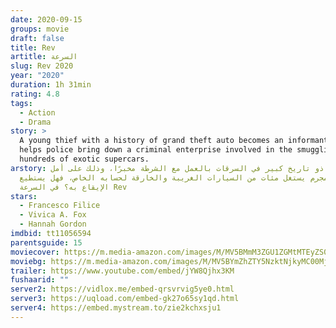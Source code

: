 ```yaml
---
date: 2020-09-15
groups: movie
draft: false
title: Rev
artitle: السرعة
slug: Rev 2020
year: "2020"
duration: 1h 31min
rating: 4.8
tags:
  - Action
  - Drama
story: >
  A young thief with a history of grand theft auto becomes an informant and
  helps police bring down a criminal enterprise involved in the smuggling of
  hundreds of exotic supercars.
arstory: يقوم لص ذو تاريخ كبير في السرقات بالعمل مع الشرطة مخبرًا، وذلك على أمل
  الإيقاع بمجرم يستغل مئات من السيارات الغريبة والخارقة لحسابه الخاص، فهل يستطيع
  اﻹيقاع به؟ في السرعة Rev
stars:
  - Francesco Filice
  - Vivica A. Fox
  - Hannah Gordon
imdbid: tt11056594
parentsguide: 15
moviecover: https://m.media-amazon.com/images/M/MV5BMmM3ZGU1ZGMtMTEyZS00NWRhLTliMzktMDQ2MmU3MmFiOWFlXkEyXkFqcGdeQXVyNjU2NDIxOTM@._V1_SY1000_SX675_AL_.jpg
moviebg: https://m.media-amazon.com/images/M/MV5BYmZhZTY5NzktNjkyMC00MjYyLWI0ZWItNDU2ZmE2YWM1NWRkXkEyXkFqcGdeQXVyNTc2MTQ3MjE@._V1_.jpg
trailer: https://www.youtube.com/embed/jYW8Qjhx3KM
fushaarid: ""
server2: https://vidlox.me/embed-qrsvrvig5ye0.html
server3: https://uqload.com/embed-gk27o65sy1qd.html
server4: https://embed.mystream.to/zie2kchxsju1
---
```

